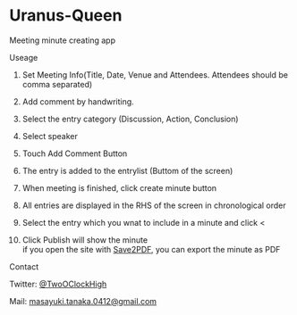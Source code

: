 Uranus-Queen
============

Meeting minute creating app

Useage

1. Set Meeting Info(Title, Date, Venue and Attendees. Attendees should be comma separated)

2. Add comment by handwriting.

3. Select the entry category (Discussion, Action, Conclusion)

4. Select speaker

5. Touch Add Comment Button

6. The entry is added to the entrylist (Buttom of the screen)

7. When meeting is finished, click create minute button

8. All entries are displayed in the RHS of the screen in chronological order

9. Select the entry which you wnat to include in a minute and click &lt;

10. Click Publish will show the minute<br/>if you open the site with <a href="http://itunes.apple.com/jp/app/save2pdf-for-ipad/id399758218?mt=8">Save2PDF</a>, you can export the minute as PDF 

Contact

Twitter: <a href="https://twitter.com/TwoOClockHigh">@TwoOClockHigh</a>

Mail: masayuki.tanaka.0412@gmail.com